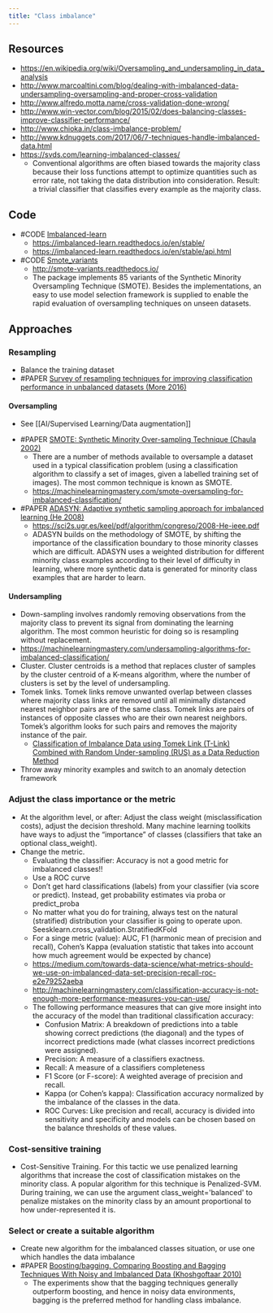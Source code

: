 ```yaml
---
title: "Class imbalance"
---
```


## Resources
- https://en.wikipedia.org/wiki/Oversampling_and_undersampling_in_data_analysis
- http://www.marcoaltini.com/blog/dealing-with-imbalanced-data-undersampling-oversampling-and-proper-cross-validation
- http://www.alfredo.motta.name/cross-validation-done-wrong/
- http://www.win-vector.com/blog/2015/02/does-balancing-classes-improve-classifier-performance/
- http://www.chioka.in/class-imbalance-problem/
- http://www.kdnuggets.com/2017/06/7-techniques-handle-imbalanced-data.html
- https://svds.com/learning-imbalanced-classes/
	- Conventional algorithms are often biased towards the majority class because their loss functions attempt to optimize quantities such as error rate, not taking the data distribution into consideration. Result: a trivial classifier that classifies every example as the majority class.

## Code
- #CODE [Imbalanced-learn](https://github.com/scikit-learn-contrib/imbalanced-learn )
	- https://imbalanced-learn.readthedocs.io/en/stable/
	- https://imbalanced-learn.readthedocs.io/en/stable/api.html
- #CODE [Smote_variants](https://github.com/analyticalmindsltd/smote_variants)
	- http://smote-variants.readthedocs.io/
	-  The package implements 85 variants of the Synthetic Minority Oversampling Technique (SMOTE). Besides the implementations, an easy to use model selection framework is supplied to enable the rapid evaluation of oversampling techniques on unseen datasets. 

## Approaches
### Resampling
- Balance the training dataset
- #PAPER [Survey of resampling techniques for improving classification performance in unbalanced datasets (More 2016)](https://arxiv.org/abs/1608.06048)

#### Oversampling
* See [[AI/Supervised Learning/Data augmentation]]
- #PAPER [SMOTE: Synthetic Minority Over-sampling Technique (Chaula 2002)](https://jair.org/index.php/jair/article/view/10302)
	- There are a number of methods available to oversample a dataset used in a typical classification problem (using a classification algorithm to classify a set of images, given a labelled training set of images). The most common technique is known as SMOTE. 
	- https://machinelearningmastery.com/smote-oversampling-for-imbalanced-classification/
- #PAPER [ADASYN: Adaptive synthetic sampling approach for imbalanced learning (He 2008)](https://ieeexplore.ieee.org/document/4633969)
	- https://sci2s.ugr.es/keel/pdf/algorithm/congreso/2008-He-ieee.pdf
	- ADASYN builds on the methodology of SMOTE, by shifting the importance of the classification boundary to those minority classes which are difficult. ADASYN uses a weighted distribution for different minority class examples according to their level of difficulty in learning, where more synthetic data is generated for minority class examples that are harder to learn.

#### Undersampling
- Down-sampling involves randomly removing observations from the majority class to prevent its signal from dominating the learning algorithm. The most common heuristic for doing so is resampling without replacement.
- https://machinelearningmastery.com/undersampling-algorithms-for-imbalanced-classification/
- Cluster. Cluster centroids is a method that replaces cluster of samples by the cluster centroid of a K-means algorithm, where the number of clusters is set by the level of undersampling.
- Tomek links. Tomek links remove unwanted overlap between classes where majority class links are removed until all minimally distanced nearest neighbor pairs are of the same class. Tomek links are pairs of instances of opposite classes who are their own nearest neighbors. Tomek’s algorithm looks for such pairs and removes the majority instance of the pair.
	- [Classification of Imbalance Data using Tomek Link (T-Link) Combined with Random Under-sampling (RUS) as a Data Reduction Method](https://pdfs.semanticscholar.org/6ec4/18f9071f3a96d5548e87e34be3665703119e.pdf)
- Throw away minority examples and switch to an anomaly detection framework

### Adjust the class importance or the metric
- At the algorithm level, or after: Adjust the class weight (misclassification costs), adjust the decision threshold. Many machine learning toolkits have ways to adjust the “importance” of classes (classifiers that take an optional class_weight). 
- Change the metric. 
	- Evaluating the classifier: Accuracy is not a good metric for imbalanced classes!!
	- Use a ROC curve
	- Don’t get hard classifications (labels) from your classifier (via score or predict). Instead, get probability estimates via proba or predict_proba
	- No matter what you do for training, always test on the natural (stratified) distribution your classifier is going to operate upon. Seesklearn.cross_validation.StratifiedKFold
	- For a singe metric (value): AUC, F1 (harmonic mean of precision and recall), Cohen’s Kappa (evaluation statistic that takes into account how much agreement would be expected by chance)
	- https://medium.com/towards-data-science/what-metrics-should-we-use-on-imbalanced-data-set-precision-recall-roc-e2e79252aeba
	- http://machinelearningmastery.com/classification-accuracy-is-not-enough-more-performance-measures-you-can-use/
	- The following performance measures that can give more insight into the accuracy of the model than traditional classification accuracy:
		- Confusion Matrix: A breakdown of predictions into a table showing correct predictions (the diagonal) and the types of incorrect predictions made (what classes incorrect predictions were assigned).
		- Precision: A measure of a classifiers exactness.
		- Recall: A measure of a classifiers completeness
		- F1 Score (or F-score): A weighted average of precision and recall.
		- Kappa (or Cohen’s kappa): Classification accuracy normalized by the imbalance of the classes in the data.
		- ROC Curves: Like precision and recall, accuracy is divided into sensitivity and specificity and models can be chosen based on the balance thresholds of these values.

### Cost-sensitive training
- Cost-Sensitive Training. For this tactic we use penalized learning algorithms that increase the cost of classification mistakes on the minority class. A popular algorithm for this technique is Penalized-SVM. During training, we can use the argument class_weight='balanced'  to penalize mistakes on the minority class by an amount proportional to how under-represented it is.

### Select or create a suitable algorithm
- Create new algorithm for the imbalanced classes situation, or use one which handles the data imbalance
- #PAPER [Boosting/bagging. Comparing Boosting and Bagging Techniques With Noisy and Imbalanced Data (Khoshgoftaar 2010)](https://ieeexplore.ieee.org/document/5645694?arnumber=5645694)
	- The experiments show that the bagging techniques generally outperform boosting, and hence in noisy data environments, bagging is the preferred method for handling class imbalance.
